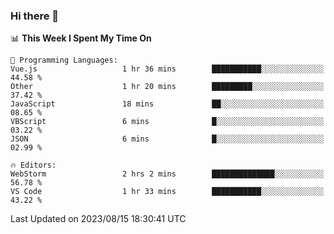 ### Hi there 👋

<!--
**asdf12303116/asdf12303116** is a ✨ _special_ ✨ repository because its `README.md` (this file) appears on your GitHub profile.

Here are some ideas to get you started:

- 🔭 I’m currently working on ...
- 🌱 I’m currently learning ...
- 👯 I’m looking to collaborate on ...
- 🤔 I’m looking for help with ...
- 💬 Ask me about ...
- 📫 How to reach me: ...
- 😄 Pronouns: ...
- ⚡ Fun fact: ...
-->

<!--START_SECTION:waka-->
📊 **This Week I Spent My Time On** 

```text
💬 Programming Languages: 
Vue.js                   1 hr 36 mins        ███████████░░░░░░░░░░░░░░   44.58 % 
Other                    1 hr 20 mins        █████████░░░░░░░░░░░░░░░░   37.42 % 
JavaScript               18 mins             ██░░░░░░░░░░░░░░░░░░░░░░░   08.65 % 
VBScript                 6 mins              █░░░░░░░░░░░░░░░░░░░░░░░░   03.22 % 
JSON                     6 mins              █░░░░░░░░░░░░░░░░░░░░░░░░   02.99 % 

🔥 Editors: 
WebStorm                 2 hrs 2 mins        ██████████████░░░░░░░░░░░   56.78 % 
VS Code                  1 hr 33 mins        ███████████░░░░░░░░░░░░░░   43.22 % 
```


 Last Updated on 2023/08/15 18:30:41 UTC
<!--END_SECTION:waka-->
